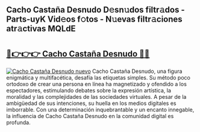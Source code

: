 ## Cacho Castaña Desnudo D𝚎sn𝚞dos filtr𝚊dos - Parts-uyK Vid𝚎os f𝚘tos - N𝚞evas filtr𝚊ciones atr𝚊ctivas MQLdE

# <h2><a href="http://mb0ccv.tromn.icu/?c=Cacho+Casta%c3%b1a+Desnudo">🔗👉👉👉 Cacho Castaña Desnudo 🔗🔗</a></h2>

[![Cacho Castaña Desnudo nuevo](https://i.imgur.com/pEAQMta.gif)](http://mb0ccv.tromn.icu/?c=Cacho+Casta%c3%b1a+Desnudo)
Cacho Castaña Desnudo, una figura enigmática y multifacética, desafía las etiquetas simples. Su método poco ortodoxo de crear una persona en línea ha magnetizado y ofendido a los espectadores, estimulando debates sobre la expresión artística, la moralidad y las complejidades de las sociedades virtuales. A pesar de la ambigüedad de sus intenciones, su huella en los medios digitales es imborrable. Con una determinación inquebrantable y un encanto innegable, la influencia de Cacho Castaña Desnudo en la comunidad digital es profunda.
